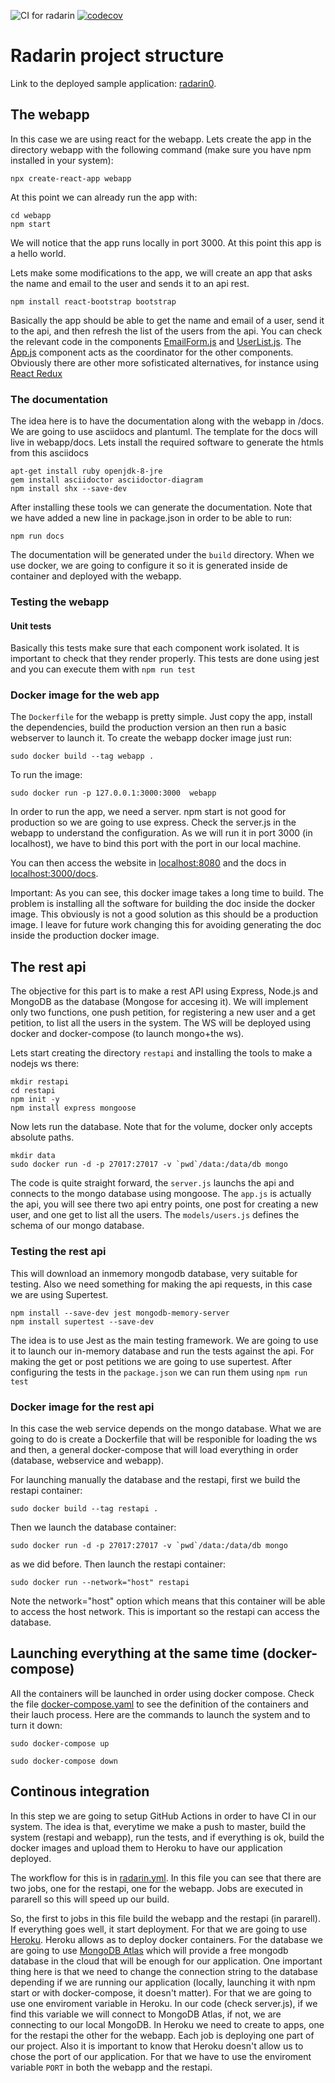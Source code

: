 ![CI for radarin](https://github.com/pglez82/radarin_0/workflows/CI%20for%20radarin/badge.svg)
[![codecov](https://codecov.io/gh/pglez82/radarin_0/branch/master/graph/badge.svg?token=MSC5JW0F0K)](https://codecov.io/gh/pglez82/radarin_0)
# Radarin project structure
Link to the deployed sample application: [radarin0](https://radarin0webapp.herokuapp.com/).
## The webapp
In this case we are using react for the webapp. Lets create the app in the directory webapp with the following command (make sure you have npm installed in your system):
```
npx create-react-app webapp
```
At this point we can already run the app with:
```
cd webapp
npm start
```
We will notice that the app runs locally in port 3000. At this point this app is a hello world.

Lets make some modifications to the app, we will create an app that asks the name and email to the user and sends it to an api rest. 
```
npm install react-bootstrap bootstrap
```

Basically the app should be able to get the name and email of a user, send it to the api, and then refresh the list of the users from the api. You can check the relevant code in the components [EmailForm.js](webapp/src/components/EmailForm.js) and [UserList.js](webapp/src/components/UserList.js). The [App.js](webapp/src/App.js) component acts as the coordinator for the other components. Obviously there are other more sofisticated alternatives, for instance using [React Redux](https://react-redux.js.org/)

### The documentation
The idea here is to have the documentation along with the webapp in /docs. We are going to use asciidocs and plantuml. The template for the docs will live in webapp/docs. Lets install the required software to generate the htmls from this asciidocs

```
apt-get install ruby openjdk-8-jre
gem install asciidoctor asciidoctor-diagram
npm install shx --save-dev
```
After installing these tools we can generate the documentation. Note that we have added a new line in package.json in order to be able to run:
```
npm run docs
```
The documentation will be generated under the `build` directory. When we use docker, we are going to configure it so it is generated inside de container and deployed with the webapp.

### Testing the webapp

#### Unit tests
Basically this tests make sure that each component work isolated. It is important to check that they render properly. This tests are done using jest and you can execute them with `npm run test`

### Docker image for the web app
The `Dockerfile` for the webapp is pretty simple. Just copy the app, install the dependencies, build the production version an then run a basic webserver to launch it. To create the webapp docker image just run:
```
sudo docker build --tag webapp .
```
To run the image:
```
sudo docker run -p 127.0.0.1:3000:3000  webapp
```
In order to run the app, we need a server. npm start is not good for production so we are going to use express. Check the server.js in the webapp to understand the configuration. As we will run it in port 3000 (in localhost), we have to bind this port with the port in our local machine.

You can then access the website in [localhost:8080](localhost:3000) and the docs in [localhost:3000/docs](localhost:8080/docs).

Important: As you can see, this docker image takes a long time to build. The problem is installing all the software for building the doc inside the docker image. This obviously is not a good solution as this should be a production image. I leave for future work changing this for avoiding generating the doc inside the production docker image.

## The rest api
The objective for this part is to make a rest API using Express, Node.js and MongoDB as the database (Mongose for accesing it). We will implement only two functions, one push petition, for registering a new user and a get petition, to list all the users in the system. The WS will be deployed using docker and docker-compose (to launch mongo+the ws).

Lets start creating the directory `restapi` and installing the tools to make a nodejs ws there:
```
mkdir restapi
cd restapi
npm init -y
npm install express mongoose
```
Now lets run the database. Note that for the volume, docker only accepts absolute paths.
```
mkdir data
sudo docker run -d -p 27017:27017 -v `pwd`/data:/data/db mongo
```
The code is quite straight forward, the `server.js` launchs the api and connects to the mongo database using mongoose. The `app.js` is actually the api, you will see there two api entry points, one post for creating a new user, and one get to list all the users. The `models/users.js` defines the schema of our mongo database.

### Testing the rest api
This will download an inmemory mongodb database, very suitable for testing. Also we need something for making the api requests, in this case we are using Supertest.
```
npm install --save-dev jest mongodb-memory-server
npm install supertest --save-dev
```
The idea is to use Jest as the main testing framework. We are going to use it to launch our in-memory database and run the tests against the api. For making the get or post petitions we are going to use supertest.
After configuring the tests in the `package.json` we can run them using `npm run test`

### Docker image for the rest api
In this case the web service depends on the mongo database. What we are going to do is create a Dockerfile that will be responible for loading the ws and then, a general docker-compose that will load everything in order (database, webservice and webapp).

For launching manually the database and the restapi, first we build the restapi container:
```
sudo docker build --tag restapi .
```
Then we launch the database container:
```
sudo docker run -d -p 27017:27017 -v `pwd`/data:/data/db mongo
```
as we did before. Then launch the restapi container:
```
sudo docker run --network="host" restapi
```
Note the network="host" option which means that this container will be able to access the host network. This is important so the restapi can access the database.

## Launching everything at the same time (docker-compose)
All the containers will be launched in order using docker compose. Check the file [docker-compose.yaml](docker-compose.yaml) to see the definition of the containers and their lauch process. Here are the commands to launch the system and to turn it down:
```
sudo docker-compose up
```
```
sudo docker-compose down
```

## Continous integration
In this step we are going to setup GitHub Actions in order to have CI in our system. The idea is that, everytime we make a push to master, build the system (restapi and webapp), run the tests, and if everything is ok, build the docker images and upload them to Heroku to have our application deployed.

The workflow for this is in [radarin.yml](.github/workflow/radarin.yml). In this file you can see that there are two jobs, one for the restapi, one for the webapp. Jobs are executed in pararell so this will speed up our build.

So, the first to jobs in this file build the webapp and the restapi (in pararell). If everything goes well, it start deployment. For that we are going to use [Heroku](heroku.com). Heroku allows as to deploy docker containers. For the database we are going to use [MongoDB Atlas](https://www.mongodb.com/cloud/atlas) which will provide a free mongodb database in the cloud that will be enough for our application.
One important thing here is that we need to change the connection string to the database depending if we are running our application (locally, launching it with npm start or with docker-compose, it doesn't matter). For that we are going to use one enviroment variable in Heroku. In our code (check server.js), if we find this variable we will connect to MongoDB Atlas, if not, we are connecting to our local MongoDB.
In Heroku we need to create to apps, one for the restapi the other for the webapp. Each job is deploying one part of our project. 
Also it is important to know that Heroku doesn't allow us to chose the port of our application. For that we have to use the enviroment variable `PORT` in both the webapp and the restapi.
